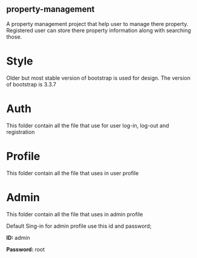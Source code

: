 ## property-management
A property management project that help user to manage there property. Registered user can store there property information along with searching those.

# Style
Older but most stable version of bootstrap is used for design. The version of bootstrap is 3.3.7

# Auth
This folder contain all the file that use for user log-in, log-out and registration

# Profile
This folder contain all the file that uses in user profile

# Admin
This folder contain all the file that uses in admin profile

Default Sing-in for admin profile use this id and password;

<b> ID: </b> admin

<b> Password: </b> root
